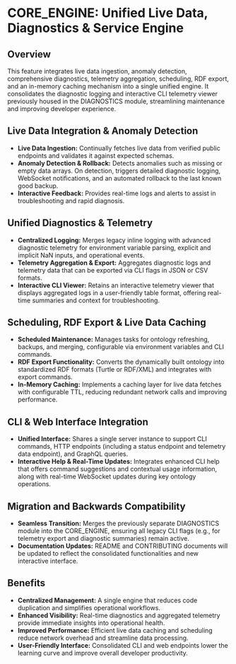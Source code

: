 # CORE_ENGINE: Unified Live Data, Diagnostics & Service Engine

## Overview
This feature integrates live data ingestion, anomaly detection, comprehensive diagnostics, telemetry aggregation, scheduling, RDF export, and an in-memory caching mechanism into a single unified engine. It consolidates the diagnostic logging and interactive CLI telemetry viewer previously housed in the DIAGNOSTICS module, streamlining maintenance and improving developer experience.

## Live Data Integration & Anomaly Detection
- **Live Data Ingestion:** Continually fetches live data from verified public endpoints and validates it against expected schemas.
- **Anomaly Detection & Rollback:** Detects anomalies such as missing or empty data arrays. On detection, triggers detailed diagnostic logging, WebSocket notifications, and an automated rollback to the last known good backup.
- **Interactive Feedback:** Provides real-time logs and alerts to assist in troubleshooting and rapid diagnosis.

## Unified Diagnostics & Telemetry
- **Centralized Logging:** Merges legacy inline logging with advanced diagnostic telemetry for environment variable parsing, explicit and implicit NaN inputs, and operational events.
- **Telemetry Aggregation & Export:** Aggregates diagnostic logs and telemetry data that can be exported via CLI flags in JSON or CSV formats.
- **Interactive CLI Viewer:** Retains an interactive telemetry viewer that displays aggregated logs in a user-friendly table format, offering real-time summaries and context for troubleshooting.

## Scheduling, RDF Export & Live Data Caching
- **Scheduled Maintenance:** Manages tasks for ontology refreshing, backups, and merging, configurable via environment variables and CLI commands.
- **RDF Export Functionality:** Converts the dynamically built ontology into standardized RDF formats (Turtle or RDF/XML) and integrates with export commands.
- **In-Memory Caching:** Implements a caching layer for live data fetches with configurable TTL, reducing redundant network calls and improving performance.

## CLI & Web Interface Integration
- **Unified Interface:** Shares a single server instance to support CLI commands, HTTP endpoints (including a status endpoint and telemetry data endpoint), and GraphQL queries.
- **Interactive Help & Real-Time Updates:** Integrates enhanced CLI help that offers command suggestions and contextual usage information, along with real-time WebSocket updates during key ontology operations.

## Migration and Backwards Compatibility
- **Seamless Transition:** Merges the previously separate DIAGNOSTICS module into the CORE_ENGINE, ensuring all legacy CLI flags (e.g., for telemetry export and diagnostic summaries) remain active.
- **Documentation Updates:** README and CONTRIBUTING documents will be updated to reflect the consolidated functionalities and new interactive interface.

## Benefits
- **Centralized Management:** A single engine that reduces code duplication and simplifies operational workflows.
- **Enhanced Visibility:** Real-time diagnostics and aggregated telemetry provide immediate insights into operational health.
- **Improved Performance:** Efficient live data caching and scheduling reduce network overhead and streamline data processing.
- **User-Friendly Interface:** Consolidated CLI and web endpoints lower the learning curve and improve overall developer productivity.